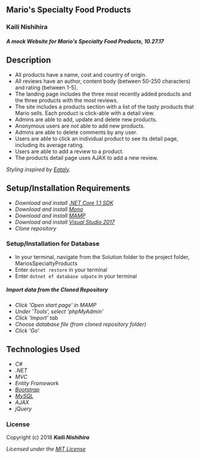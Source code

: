 ## Mario's Specialty Food Products

### Kaili Nishihira

#### _A mock Website for Mario's Specialty Food Products, 10.27.17_


## Description

* All products have a name, cost and country of origin.
* All reviews have an author, content body (between 50-250 characters) and rating (between 1-5).
* The landing page includes the three most recently added products and the three products with the most reviews.
* The site includes a products section with a list of the tasty products that Mario sells. Each product is click-able with a detail view.
* Admins are able to add, update and delete new products.
* Anonymous users are not able to add new products.
* Admins are able to delete comments by any user.
* Users are able to click an individual product to see its detail page, including its average rating.
* Users are able to add a review to a product.
* The products detail page uses AJAX to add a new review.

_Styling inspired by [Eataly](https://www.eataly.com/)._

## Setup/Installation Requirements

* _Download and install [.NET Core 1.1 SDK](https://www.microsoft.com/net/download/core)_
* _Download and install [Mono](http://www.mono-project.com/download/)_
* _Download and install [MAMP](https://www.mamp.info/en/)_
* _Download and install [Visual Studio 2017](https://www.visualstudio.com/)_
* _Clone repository_

### Setup/Installation for Database
* In your terminal, navigate from the Solution folder to the project folder, MariosSpecialtyProducts
* Enter `dotnet restore` in your terminal
* Enter `dotnet ef database udpate` in your terminal

##### Import data from the Cloned Repository
* _Click 'Open start page' in MAMP_
* _Under 'Tools', select 'phpMyAdmin'_
* _Click 'Import' tab_
* _Choose database file (from cloned repository folder)_
* _Click 'Go'_

## Technologies Used
* _C#_
* _.NET_
* _MVC_
* _Entity Framework_
* _[Bootstrap](http://getbootstrap.com/getting-started/)_
* _[MySQL](https://www.mysql.com/)_
* _AJAX_
* _jQuery_


### License

Copyright (c) 2018 **_Kaili Nishihira_**

*Licensed under the [MIT License](https://opensource.org/licenses/MIT)*
